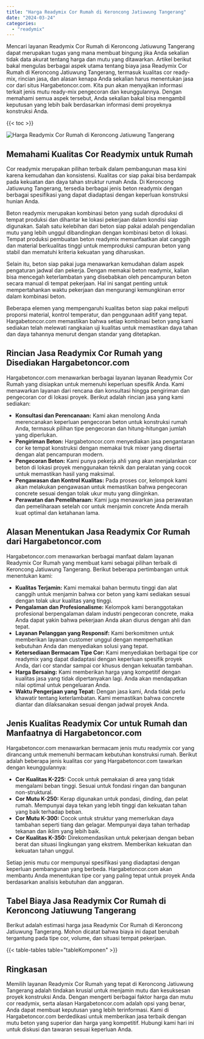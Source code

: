 ```yaml
---
title: "Harga Readymix Cor Rumah di Keroncong Jatiuwung Tangerang"
date: "2024-03-24"
categories: 
  - "readymix"
---
```



Mencari layanan Readymix Cor Rumah di Keroncong Jatiuwung Tangerang dapat merupakan tugas yang mana membuat bingung jika Anda sekalian tidak data akurat tentang harga dan mutu yang ditawarkan. Artikel berikut bakal mengulas berbagai aspek utama tentang biaya jasa Readymix Cor Rumah di Keroncong Jatiuwung Tangerang, termasuk kualitas cor ready-mix, rincian jasa, dan alasan kenapa Anda sekalian harus menentukan jasa cor dari situs Hargabetoncor.com. Kita pun akan menyajikan informasi terkait jenis mutu ready-mix pengecoran dan keunggulannya. Dengan memahami semua aspek tersebut, Anda sekalian bakal bisa mengambil keputusan yang lebih baik berdasarkan informasi demi proyeknya konstruksi Anda.

{{< toc >}}

![Harga Readymix Cor Rumah di Keroncong Jatiuwung Tangerang](https://hargareadymixid.github.io/hbc/readymix-hbc%20(7).png)

## Memahami Kualitas Cor Readymix untuk Rumah

Cor readymix merupakan pilihan terbaik dalam pembangunan masa kini karena kemudahan dan konsistensi. Kualitas cor siap pakai bisa berdampak pada kekuatan dan daya tahan struktur rumah Anda. Di Keroncong Jatiuwung Tangerang, tersedia berbagai jenis beton readymix dengan berbagai spesifikasi yang dapat diadaptasi dengan keperluan konstruksi hunian Anda.

Beton readymix merupakan kombinasi beton yang sudah diproduksi di tempat produksi dan dihantar ke lokasi pekerjaan dalam kondisi siap digunakan. Salah satu kelebihan dari beton siap pakai adalah pengendalian mutu yang lebih unggul dibandingkan dengan kombinasi beton di lokasi. Tempat produksi pembuatan beton readymix memanfaatkan alat canggih dan material berkualitas tinggi untuk memproduksi campuran beton yang stabil dan mematuhi kriteria kekuatan yang diharuskan.

Selain itu, beton siap pakai juga menawarkan kemudahan dalam aspek pengaturan jadwal dan pekerja. Dengan memakai beton readymix, kalian bisa mencegah keterlambatan yang disebabkan oleh pencampuran beton secara manual di tempat pekerjaan. Hal ini sangat penting untuk mempertahankan waktu pekerjaan dan mengurangi kemungkinan error dalam kombinasi beton.

Beberapa elemen yang mempengaruhi kualitas beton siap pakai meliputi proporsi material, kontrol temperatur, dan penggunaan aditif yang tepat. Hargabetoncor.com memastikan bahwa setiap kombinasi beton yang kami sediakan telah melewati rangkaian uji kualitas untuk memastikan daya tahan dan daya tahannya menurut dengan standar yang ditetapkan.

## Rincian Jasa Readymix Cor Rumah yang Disediakan Hargabetoncor.com

Hargabetoncor.com menawarkan berbagai layanan layanan Readymix Cor Rumah yang disiapkan untuk memenuhi keperluan spesifik Anda. Kami menawarkan layanan dari rencana dan konsultasi hingga pengiriman dan pengecoran cor di lokasi proyek. Berikut adalah rincian jasa yang kami sediakan:

- **Konsultasi dan Perencanaan:** Kami akan menolong Anda merencanakan keperluan pengecoran beton untuk konstruksi rumah Anda, termasuk pilihan tipe pengecoran dan hitung-hitungan jumlah yang diperlukan.
- **Pengiriman Beton:** Hargabetoncor.com menyediakan jasa pengantaran cor ke tempat konstruksi dengan memakai truk mixer yang disertai dengan alat pencampuran modern.
- **Pengecoran Beton:** Kami punya pekerja ahli yang akan menjalankan cor beton di lokasi proyek menggunakan teknik dan peralatan yang cocok untuk memastikan hasil yang maksimal.
- **Pengawasan dan Kontrol Kualitas:** Pada proses cor, kelompok kami akan melakukan pengawasan untuk memastikan bahwa pengecoran concrete sesuai dengan tolak ukur mutu yang diinginkan.
- **Perawatan dan Pemeliharaan:** Kami juga menawarkan jasa perawatan dan pemeliharaan setelah cor untuk menjamin concrete Anda meraih kuat optimal dan ketahanan lama.

## Alasan Menentukan Jasa Readymix Cor Rumah dari Hargabetoncor.com

Hargabetoncor.com menawarkan berbagai manfaat dalam layanan Readymix Cor Rumah yang membuat kami sebagai pilihan terbaik di Keroncong Jatiuwung Tangerang. Berikut beberapa pertimbangan untuk menentukan kami:

- **Kualitas Terjamin:** Kami memakai bahan bermutu tinggi dan alat canggih untuk menjamin bahwa cor beton yang kami sediakan sesuai dengan tolak ukur kualitas yang tinggi.
- **Pengalaman dan Profesionalisme:** Kelompok kami beranggotakan profesional berpengalaman dalam industri pengecoran concrete, maka Anda dapat yakin bahwa pekerjaan Anda akan diurus dengan ahli dan tepat.
- **Layanan Pelanggan yang Responsif:** Kami berkomitmen untuk memberikan layanan customer unggul dengan memperhatikan kebutuhan Anda dan menyediakan solusi yang tepat.
- **Ketersediaan Bermacam Tipe Cor:** Kami menyediakan berbagai tipe cor readymix yang dapat diadaptasi dengan keperluan spesifik proyek Anda, dari cor standar sampai cor khusus dengan kekuatan tambahan.
- **Harga Bersaing:** Kami memberikan harga yang kompetitif dengan kualitas jasa yang tidak dipertanyakan lagi. Anda akan mendapatkan nilai optimal untuk pengeluaran Anda.
- **Waktu Pengerjaan yang Tepat:** Dengan jasa kami, Anda tidak perlu khawatir tentang keterlambatan. Kami memastikan bahwa concrete diantar dan dilaksanakan sesuai dengan jadwal proyek Anda.

## Jenis Kualitas Readymix Cor untuk Rumah dan Manfaatnya di Hargabetoncor.com

Hargabetoncor.com menawarkan bermacam jenis mutu readymix cor yang dirancang untuk memenuhi bermacam kebutuhan konstruksi rumah. Berikut adalah beberapa jenis kualitas cor yang Hargabetoncor.com tawarkan dengan keunggulannya:

- **Cor Kualitas K-225:** Cocok untuk pemakaian di area yang tidak mengalami beban tinggi. Sesuai untuk fondasi ringan dan bangunan non-struktural.
- **Cor Mutu K-250:** Kerap digunakan untuk pondasi, dinding, dan pelat rumah. Mempunyai daya tekan yang lebih tinggi dan kekuatan tahan yang baik terhadap beban.
- **Cor Mutu K-300:** Cocok untuk struktur yang memerlukan daya tambahan seperti tiang dan gelagar. Mempunyai daya tahan terhadap tekanan dan iklim yang lebih baik.
- **Cor Kualitas K-350:** Direkomendasikan untuk pekerjaan dengan beban berat dan situasi lingkungan yang ekstrem. Memberikan kekuatan dan kekuatan tahan unggul.

Setiap jenis mutu cor mempunyai spesifikasi yang diadaptasi dengan keperluan pembangunan yang berbeda. Hargabetoncor.com akan membantu Anda menentukan tipe cor yang paling tepat untuk proyek Anda berdasarkan analisis kebutuhan dan anggaran.

## Tabel Biaya Jasa Readymix Cor Rumah di Keroncong Jatiuwung Tangerang

Berikut adalah estimasi harga jasa Readymix Cor Rumah di Keroncong Jatiuwung Tangerang. Mohon dicatat bahwa biaya ini dapat berubah tergantung pada tipe cor, volume, dan situasi tempat pekerjaan.

{{< table-tables table="tableKomponen" >}}

## Ringkasan

Memilih layanan Readymix Cor Rumah yang tepat di Keroncong Jatiuwung Tangerang adalah tindakan krusial untuk menjamin mutu dan kesuksesan proyek konstruksi Anda. Dengan mengerti berbagai faktor harga dan mutu cor readymix, serta alasan Hargabetoncor.com adalah opsi yang benar, Anda dapat membuat keputusan yang lebih terinformasi. Kami di Hargabetoncor.com berdedikasi untuk memberikan jasa terbaik dengan mutu beton yang superior dan harga yang kompetitif. Hubungi kami hari ini untuk diskusi dan tawaran sesuai keperluan Anda.

